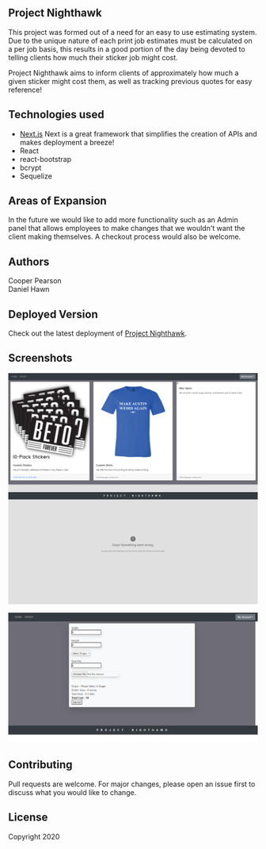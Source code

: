 ## Project Nighthawk

This project was formed out of a need for an easy to use estimating system.
Due to the unique nature of each print job estimates must be calculated on a per job basis, this results in a good portion of the day being devoted to telling clients how much their sticker job might cost.

Project Nighthawk aims to inform clients of approximately how much a given sticker might cost them, as well as tracking previous quotes for easy reference!

## Technologies used

 - [Next.js](https://nextjs.org/) Next is a great framework that simplifies the creation of APIs and makes deployment a breeze!
 - React
 - react-bootstrap
 - bcrypt
 - Sequelize

## Areas of Expansion

In the future we would like to add more functionality such as an Admin panel that allows employees to make changes that we wouldn't want the client making themselves. A checkout process would also be welcome.

## Authors
Cooper Pearson<br>
Daniel Hawn

## Deployed Version

Check out the latest deployment of [Project Nighthawk](https://project-nighthawk.now.sh/).

## Screenshots
![Home](https://github.com/cooperpear/Project-Nighthawk/blob/master/screencapture-project-nighthawk-now-sh-2020-04-18-00_08_30.png?raw=true "Home")

![Order](https://github.com/cooperpear/Project-Nighthawk/blob/master/order%20page.png?raw=true "Order")

## Contributing
Pull requests are welcome. For major changes, please open an issue first to discuss what you would like to change.

## License
Copyright 2020